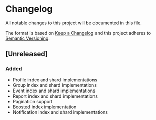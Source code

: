 # Changelog

All notable changes to this project will be documented in this file.

The format is based on [Keep a Changelog](https://keepachangelog.com/en/1.0.0/)
and this project adheres to [Semantic Versioning](https://semver.org/spec/v2.0.0.html).

## [Unreleased]

### Added

- Profile index and shard implementations
- Group index and shard implementations
- Event index and shard implementations
- Report index and shard implementations
- Pagination support
- Boosted index implementation
- Notification index and shard implementations
